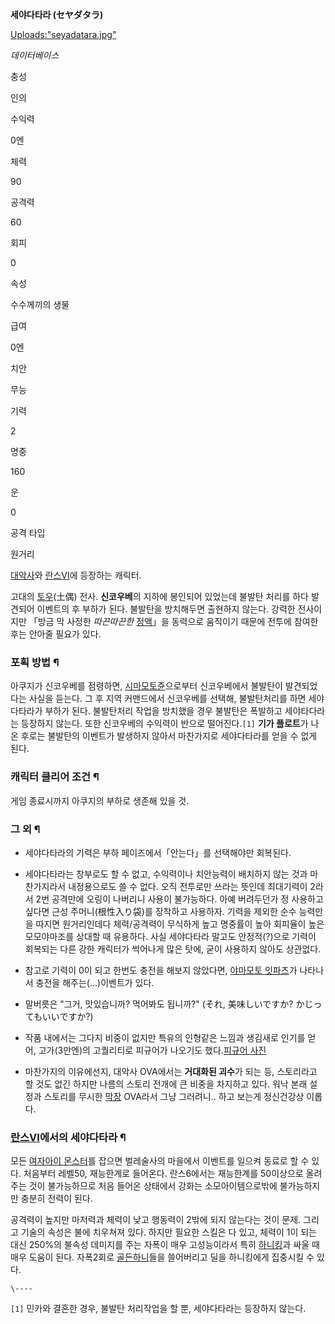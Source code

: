 **세야다타라 (セヤダタラ)**

[Uploads:"seyadatara.jpg"](Uploads:%22seyadatara.jpg%22)

_데이터베이스_

충성

인의

수익력

0엔

체력

90

공격력

60

회피

0

속성

수수께끼의 생물

급여

0엔

치안

무능

기력

2

명중

160

운

0

공격 타입

원거리

  
[대악사](%EB%8C%80%EC%95%85%EC%82%AC.md)와
[란스Ⅵ](%EB%9E%80%EC%8A%A4%E2%85%A5.md)에 등장하는 캐릭터.

고대의 [토우](%ED%86%A0%EC%9A%B0.md)(土偶) 전사. **신코우베**의 지하에 봉인되어 있었는데 불발탄 처리를 하다
발견되어 이벤트의 후 부하가 된다. 불발탄을 방치해두면 출현하지 않는다. 강력한 전사이지만 「방금 막 사정한 _따끈따끈한_
[정액](%EC%A0%95%EC%95%A1.md)」을 동력으로 움직이기 때문에 전투에 참여한 후는 안아줄 필요가 있다.

### 포획 방법 ¶

  

아쿠지가 신코우베를 점령하면, [시마모토쥰](%EC%8B%9C%EB%A7%88%EB%AA%A8%ED%86%A0%20%EC%A5%B0.md)으로부터 신코우베에서 불발탄이
발견되었다는 사실을 듣는다. 그 후 지역 커맨드에서 신코우베를 선택해, 불발탄처리를 하면 세야다타라가 부하가 된다. 불발탄처리 작업을
방치했을 경우 불발탄은 폭발하고 세야타다라는 등장하지 않는다. 또한 신코우베의 수익력이 반으로 떨어진다.`[1]` **기가 플로트**가 나온
후로는 불발탄의 이벤트가 발생하지 않아서 마찬가지로 세야다타라를 얻을 수 없게 된다.

### 캐릭터 클리어 조건 ¶

  

게임 종료시까지 아쿠지의 부하로 생존해 있을 것.  

### 그 외 ¶

  

  * 세야다타라의 기력은 부하 페이즈에서「안는다」를 선택해야만 회복된다.  

  * 세야다타라는 창부로도 할 수 없고, 수익력이나 치안능력이 배치하지 않는 것과 마찬가지라서 내정용으로도 쓸 수 없다. 오직 전투로만 쓰라는 뜻인데 최대기력이 2라서 2번 공격만에 오링이 나버리니 사용이 불가능하다. 아예 버려두던가 정 사용하고 싶다면 근성 주머니(根性入り袋)를 장착하고 사용하자. 기력을 제외한 순수 능력만을 따지면 원거리인데다 체력/공격력이 무식하게 높고 명중률이 높아 회피율이 높은 모모야마조를 상대할 때 유용하다. 사실 세야다타라 말고도 안정적(?)으로 기력이 회복되는 다른 강한 캐릭터가 썩어나게 많은 탓에, 굳이 사용하지 않아도 상관없다.  

  * 참고로 기력이 0이 되고 한번도 충전을 해보지 않았다면, [야마모토 잇파츠](%EC%95%BC%EB%A7%88%EB%AA%A8%ED%86%A0%20%EC%9E%87%ED%8C%8C%EC%B8%A0.md)가 나타나서 충전을 해주는(...)이벤트가 있다.  

  * 말버릇은 "그거, 맛있습니까? 먹어봐도 됩니까?" (それ, 美味しいですか? かじってもいいですか?)  

  * 작품 내에서는 그다지 비중이 없지만 특유의 인형같은 느낌과 생김새로 인기를 얻어, 고가(3만엔)의 고퀄리티로 피규어가 나오기도 했다.[피규어 사진](http://blog.naver.com/zardcool/30034204902)  

  * 마찬가지의 이유에선지, 대악사 OVA에서는 **거대화된 괴수**가 되는 등, 스토리라고 할 것도 없긴 하지만 나름의 스토리 전개에 큰 비중을 차지하고 있다. 워낙 본래 설정과 스토리를 무시한 [막장](%EB%A7%89%EC%9E%A5.md) OVA라서 그냥 그러려니.. 하고 보는게 정신건강상 이롭다.  

### [란스Ⅵ](%EB%9E%80%EC%8A%A4%E2%85%A5.md)에서의 세야다타라 ¶

모든 [여자아이 몬스터](%EC%97%AC%EC%9E%90%EC%95%84%EC%9D%B4%20%EB%AA%AC%EC%8A%A4%ED%84%B0.md)를 잡으면 벌레술사의 마을에서 이벤트를 일으켜 동료로 할 수 있다. 처음부터 레벨50, 재능한계로 들어온다. 란스6에서는
재능한계를 50이상으로 올려주는 것이 불가능하므로 처음 들어온 상태에서 강화는 소모아이템으로밖에 불가능하지만 충분히 전력이 된다.

  

공격력이 높지만 마저력과 체력이 낮고 행동력이 2밖에 되지 않는다는 것이 문제. 그리고 기술의 속성은 불에 치우쳐져 있다. 하지만 필요한
스킬은 다 있고, 체력이 1이 되는 대신 250%의 불속성 데미지를 주는 자폭이 매우 고성능이라서 특히
[하니킹](%ED%95%98%EB%8B%88%ED%82%B9.md)과 싸울 때 매우 도움이 된다. 자폭2회로
[골든하니](%ED%95%98%EB%8B%88.md)들을 쓸어버리고 딜을 하니킹에게 집중시킬 수 있다.

  

`\----`

`[1]` 민카와 결혼한 경우, 불발탄 처리작업을 할 뿐, 세야다타라는 등장하지 않는다.

